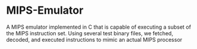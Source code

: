 # MIPS-Emulator
A MIPS emulator implemented in C that is capable of executing a subset of the MIPS instruction set. Using several test binary files, we fetched, decoded, and executed instructions to mimic an actual MIPS processor
